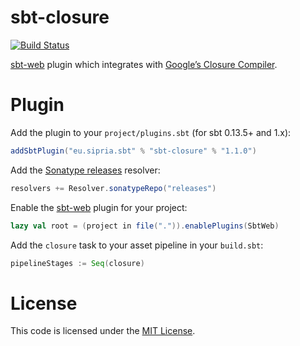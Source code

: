 sbt-closure
===========
[![Build Status](https://api.travis-ci.org/margussipria/sbt-closure.png?branch=master)](https://travis-ci.org/margussipria/sbt-closure)

[sbt-web] plugin which integrates with [Google’s Closure Compiler].

Plugin
======
Add the plugin to your `project/plugins.sbt` (for sbt 0.13.5+ and 1.x):
```scala
addSbtPlugin("eu.sipria.sbt" % "sbt-closure" % "1.1.0")
```

Add the [Sonatype releases] resolver:
```scala
resolvers += Resolver.sonatypeRepo("releases")
```

Enable the [sbt-web] plugin for your project:
```scala
lazy val root = (project in file(".")).enablePlugins(SbtWeb)
```

Add the `closure` task to your asset pipeline in your `build.sbt`:
```scala
pipelineStages := Seq(closure)
```

License
=======
This code is licensed under the [MIT License].

[sbt-web]:https://github.com/sbt/sbt-web
[official documentation page]:https://developers.google.com/closure/compiler/docs/gettingstarted_app
[Google’s Closure Compiler]:https://developers.google.com/closure/compiler/
[MIT License]:http://opensource.org/licenses/MIT
[Sonatype releases]:https://oss.sonatype.org/content/repositories/releases/
